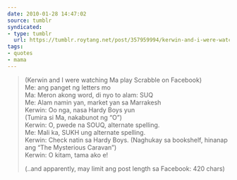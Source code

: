 ```yaml
---
date: 2010-01-28 14:47:02
source: tumblr
syndicated:
- type: tumblr
  url: https://tumblr.roytang.net/post/357959994/kerwin-and-i-were-watching-ma-play-scrabble-on
tags:
- quotes
- mama
---
```


<blockquote><p>(Kerwin and I were watching Ma play Scrabble on Facebook)<br/>
Me: ang panget ng letters mo<br/>
Ma: Meron akong word, di nyo to alam: SUQ<br/>
Me: Alam namin yan, market yan sa Marrakesh<br/>
Kerwin: Oo nga, nasa Hardy Boys yun<br/>
(Tumira si Ma, nakabunot ng &ldquo;O&rdquo;)<br/>
Kerwin: O, pwede na SOUQ, alternate spelling.<br/>
Me: Mali ka, SUKH ung alternate spelling.<br/>
Kerwin: Check natin sa Hardy Boys. (Naghukay sa bookshelf, hinanap ang &ldquo;The Mysterious Caravan&rdquo;)<br/>
Kerwin: O kitam, tama ako e!</p>

<p>(..and apparently, may limit ang post length sa Facebook: 420 chars)</p></blockquote>